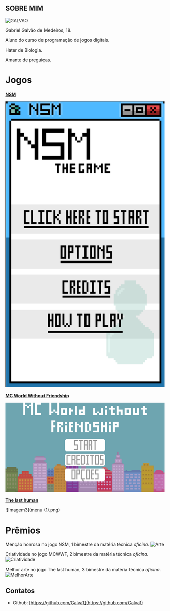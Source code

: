 ## SOBRE MIM

![GALVAO](https://cdn-images-1.medium.com/max/960/0*RcfwM4cBC_nHjvMa.)

Gabriel Galvão de Medeiros, 18.

Aluno do curso de programação de jogos digitais.

Hater de Biologia.

Amante de preguiças.

# Jogos

[**NSM**](https://lemuelmarques.github.io/NSMTHEGAME/)

![Imagem1](NSM.png)

[**MC World Without Friendship**](https://ronaque.github.io/MCWWF/)

![Imagem2](MCWWF.png)

[**The last human**](https://galva1.github.io/LH/)

![Imagem3](menu (1).png)

# Prêmios
Menção honrosa no jogo NSM, 1 bimestre da matéria técnica _oficina_.
![Arte](https://marcelomesmo.com/assets/img/oficina/mencao.png)

Criatividade no jogo MCWWF, 2 bimestre da matéria técnica _oficina_.
![Criatividade](https://marcelomesmo.com/assets/img/oficina/criatividade.png)

Melhor arte no jogo The last human, 3 bimestre da matéria técnica _oficina_.
![MelhorArte](https://marcelomesmo.com/assets/img/oficina/arte.png)


## Contatos

- Github: [https://github.com/Galva1](https://github.com/Galva1)
